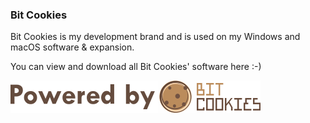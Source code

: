 ### Bit Cookies

Bit Cookies is my development brand and is used on my Windows and macOS software & expansion.

You can view and download all Bit Cookies' software here :-)

<a href="https://bitcookies.nousbuild.com/"><img align="middle" src="images/powered-by.svg" alt="Logo" /></a>